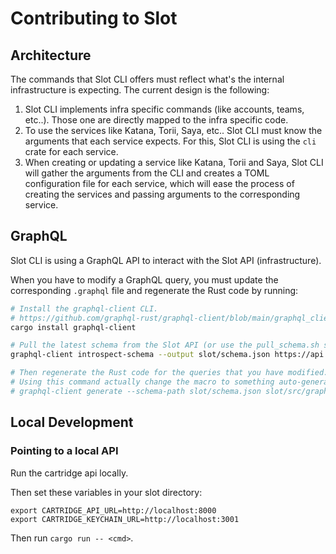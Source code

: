 # Contributing to Slot

## Architecture

The commands that Slot CLI offers must reflect what's the internal infrastructure is expecting.
The current design is the following:

1. Slot CLI implements infra specific commands (like accounts, teams, etc..). Those one are directly mapped to the infra specific code.
2. To use the services like Katana, Torii, Saya, etc.. Slot CLI must know the arguments that each service expects. For this, Slot CLI is using the `cli` crate for each service.
3. When creating or updating a service like Katana, Torii and Saya, Slot CLI will gather the arguments from the CLI and creates a TOML configuration file for each service, which will ease the process of creating the services and passing arguments to the corresponding service.

## GraphQL

Slot CLI is using a GraphQL API to interact with the Slot API (infrastructure).

When you have to modify a GraphQL query, you must update the corresponding `.graphql` file and regenerate the Rust code by running:
```bash
# Install the graphql-client CLI.
# https://github.com/graphql-rust/graphql-client/blob/main/graphql_client_cli/README.md
cargo install graphql-client

# Pull the latest schema from the Slot API (or use the pull_schema.sh script)
graphql-client introspect-schema --output slot/schema.json https://api.cartridge.gg/query

# Then regenerate the Rust code for the queries that you have modified.
# Using this command actually change the macro to something auto-generated. And we prefer macro expansion.
# graphql-client generate --schema-path slot/schema.json slot/src/graphql/deployments/update.graphql
```

## Local Development

### Pointing to a local API

Run the cartridge api locally.

Then set these variables in your slot directory:

```shell
export CARTRIDGE_API_URL=http://localhost:8000
export CARTRIDGE_KEYCHAIN_URL=http://localhost:3001
```

Then run `cargo run -- <cmd>`.
